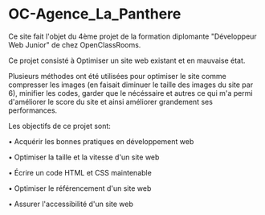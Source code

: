 # OC-Agence_La_Panthere

Ce site fait l'objet du 4ème projet de la formation diplomante "Développeur Web Junior" de chez OpenClassRooms.

Ce projet consisté à Optimiser un site web existant et en mauvaise état.

Plusieurs méthodes ont été utilisées pour optimiser le site comme compresser les images (en faisait diminuer le taille des images du site par 6), minifier les codes, garder que le nécéssaire et autres ce qui m'a permi d'améliorer le score du site et ainsi améliorer grandement ses performances.


Les objectifs de ce projet sont:

  • Acquérir les bonnes pratiques en développement web
  
  • Optimiser la taille et la vitesse d'un site web
  
  • Écrire un code HTML et CSS maintenable
  
  • Optimiser le référencement d'un site web
  
  • Assurer l'accessibilité d'un site web
  
